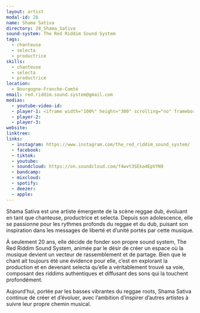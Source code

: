 ```yaml
---
layout: artist
modal-id: 28
name: Shama Sativa
directory: 28_Shama_Sativa
sound-system: The Red Riddim Sound System
tags: 
  - chanteuse
  - selecta
  - productrice
skills: 
  - chanteuse
  - selecta
  - productrice
location:
  - Bourgogne-Franche-Comté
email: red.riddim.sound.system@gmail.com
medias:
  - youtube-video-id: 
  - player-1: <iframe width="100%" height="300" scrolling="no" frameborder="no" allow="autoplay" src="https://w.soundcloud.com/player/?url=https%3A//api.soundcloud.com/tracks/1918368149&color=%23ff5500&auto_play=false&hide_related=false&show_comments=true&show_user=true&show_reposts=false&show_teaser=true&visual=true"></iframe>
  - player-2: 
  - player-3: 
website: 
linktree: 
links:
  - instagram: https://www.instagram.com/the_red_riddim_sound_system/
  - facebook: 
  - tiktok: 
  - youtube:
  - soundcloud: https://on.soundcloud.com/f4wvt3SEka4EpVYN9
  - bandcamp: 
  - mixcloud: 
  - spotify: 
  - deezer: 
  - apple: 
---
```


Shama Sativa est une artiste émergente de la scène reggae dub, évoluant en tant que chanteuse, productrice et selecta. Depuis son adolescence, elle se passionne pour les rythmes profonds du reggae et du dub, puisant son inspiration dans les messages de liberté et d’unité portés par cette musique.

À seulement 20 ans, elle décide de fonder son propre sound system, The Red Riddim Sound System, animée par le désir de créer un espace où la musique devient un vecteur de rassemblement et de partage. Bien que le chant ait toujours été une évidence pour elle, c’est en explorant la production et en devenant selecta qu’elle a véritablement trouvé sa voie, composant des riddims authentiques et diffusant des sons qui la touchent profondément.

Aujourd’hui, portée par les basses vibrantes du reggae roots, Shama Sativa continue de créer et d’évoluer, avec l’ambition d’inspirer d’autres artistes à suivre leur propre chemin musical.

